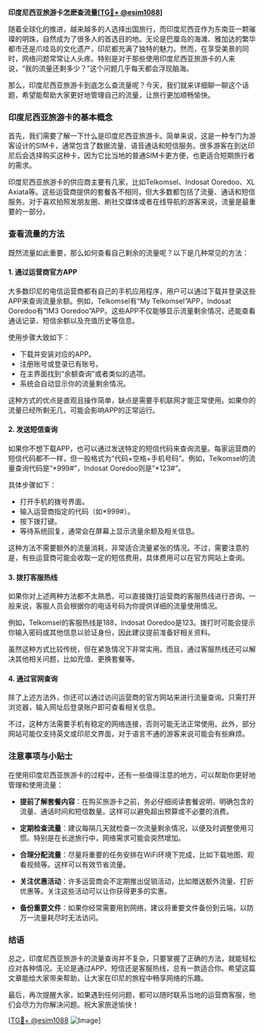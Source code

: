 **印度尼西亚旅游卡怎麽查流量[[TG💪+ @esim1088](https://t.me/s/esim1088)]**

随着全球化的推进，越来越多的人选择出国旅行，而印度尼西亚作为东南亚一颗璀璨的明珠，自然成为了很多人的首选目的地。无论是巴厘岛的海滩、雅加达的繁华都市还是爪哇岛的文化遗产，印尼都充满了独特的魅力。然而，在享受美景的同时，网络问题常常让人头疼。特别是对于那些使用印度尼西亚旅游卡的人来说，“我的流量还剩多少？”这个问题几乎每天都会浮现脑海。

那么，印度尼西亚旅游卡到底怎么查流量呢？今天，我们就来详细聊一聊这个话题，希望能帮助大家更好地管理自己的流量，让旅行更加顺畅愉快。

### 印度尼西亚旅游卡的基本概念

首先，我们需要了解一下什么是印度尼西亚旅游卡。简单来说，这是一种专门为游客设计的SIM卡，通常包含了数据流量、语音通话和短信服务。很多游客在到达印尼后会选择购买这种卡，因为它比当地的普通SIM卡更方便，也更适合短期旅行者的需求。

印度尼西亚旅游卡的供应商主要有几家，比如Telkomsel、Indosat Ooredoo、XL Axiata等。这些运营商提供的套餐各不相同，但大多数都包括了流量、通话和短信服务。对于喜欢拍照发朋友圈、刷社交媒体或者在线导航的游客来说，流量是最重要的一部分。

### 查看流量的方法

既然流量如此重要，那么如何查看自己剩余的流量呢？以下是几种常见的方法：

#### 1. **通过运营商官方APP**
   大多数印尼的电信运营商都有自己的手机应用程序，用户可以通过下载并登录这些APP来查询流量余额。例如，Telkomsel有“My Telkomsel”APP，Indosat Ooredoo有“IM3 Ooredoo”APP。这些APP不仅能够显示流量剩余情况，还能查看通话记录、短信余额以及充值历史等信息。

   使用步骤大致如下：
   - 下载并安装对应的APP。
   - 注册账号或登录已有账号。
   - 在主界面找到“余额查询”或者类似的选项。
   - 系统会自动显示你的流量剩余情况。

   这种方式的优点是直观且操作简单，缺点是需要手机联网才能正常使用。如果你的流量已经所剩无几，可能会影响APP的正常运行。

#### 2. **发送短信查询**
   如果你不想下载APP，也可以通过发送特定的短信代码来查询流量。每家运营商的短信代码都不一样，但一般格式为“代码+空格+手机号码”。例如，Telkomsel的流量查询代码是“*999#”，Indosat Ooredoo则是“*123#”。

   具体步骤如下：
   - 打开手机的拨号界面。
   - 输入运营商指定的代码（如*999#）。
   - 按下拨打键。
   - 等待系统回复，通常会在屏幕上显示流量余额及相关信息。

   这种方法不需要额外的流量消耗，非常适合流量紧张的情况。不过，需要注意的是，有些运营商可能会收取一定的短信费用，具体费用可以在官方网站上查询。

#### 3. **拨打客服热线**
   如果你对上述两种方法都不太熟悉，可以直接拨打运营商的客服热线进行咨询。一般来说，客服人员会根据你的电话号码为你提供详细的流量使用情况。

   例如，Telkomsel的客服热线是188，Indosat Ooredoo是123。拨打时可能会提示你输入密码或其他信息以验证身份，因此建议提前准备好相关资料。

   虽然这种方式比较传统，但在紧急情况下非常实用。而且，通过客服热线还可以解决其他相关问题，比如充值、更换套餐等。

#### 4. **通过官网查询**
   除了上述方法外，你还可以通过访问运营商的官方网站来进行流量查询。只需打开浏览器，输入网址后登录账户即可查看相关信息。

   不过，这种方法需要手机有稳定的网络连接，否则可能无法正常使用。此外，部分网站可能仅支持英文或印尼文界面，对于语言不通的游客来说可能会有些麻烦。

### 注意事项与小贴士

在使用印度尼西亚旅游卡的过程中，还有一些值得注意的地方，可以帮助你更好地管理和使用流量：

- **提前了解套餐内容**：在购买旅游卡之前，务必仔细阅读套餐说明，明确包含的流量、通话时间和短信数量。这样可以避免超出预算或不必要的消费。
  
- **定期检查流量**：建议每隔几天就检查一次流量剩余情况，以便及时调整使用习惯。特别是在长途旅行中，网络需求可能会突然增加。

- **合理分配流量**：尽量将重要的任务安排在WiFi环境下完成，比如下载地图、观看视频等。这样可以有效节省流量。

- **关注优惠活动**：许多运营商会不定期推出促销活动，比如赠送额外流量、打折优惠等。关注这些活动可以让你获得更多的实惠。

- **备份重要文件**：如果你经常需要用到网络，建议将重要文件备份到云端，以防万一流量耗尽时无法访问。

### 结语

总之，印度尼西亚旅游卡的流量查询并不复杂，只要掌握了正确的方法，就能轻松应对各种情况。无论是通过APP、短信还是客服热线，总有一款适合你。希望这篇文章能给大家带来帮助，让大家在印尼的旅程中畅享网络的乐趣。

最后，再次提醒大家，如果遇到任何问题，都可以随时联系当地的运营商客服，他们会尽力为你解决问题。祝大家旅途愉快！

[[TG💪+ @esim1088](https://t.me/s/esim1088) ![Image](https://i.postimg.cc/4NQfJmqS/Snipaste-2025-05-13-00-14-12.png)]